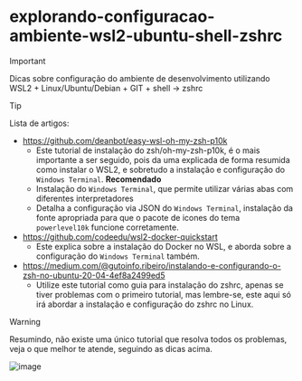 # explorando-configuracao-ambiente-wsl2-ubuntu-shell-zshrc
>[!IMPORTANT]
>Dicas sobre configuração do ambiente de desenvolvimento utilizando WSL2 + Linux/Ubuntu/Debian + GIT + shell -> zshrc

>[!TIP]
> Lista de artigos:

  - https://github.com/deanbot/easy-wsl-oh-my-zsh-p10k
    - Este tutorial de instalação do zsh/oh-my-zsh-p10k, é o mais importante a ser seguido, pois da uma explicada de forma resumida como instalar o WSL2, e sobretudo a instalação e configuração do `Windows Terminal`. **Recomendado**
    - Instalação do `Windows Terminal`, que permite utilizar várias abas com diferentes interpretadores
    - Detalha a configuração via JSON do `Windows Terminal`, instalação da fonte apropriada para que o pacote de icones do tema `powerlevel10k` funcione corretamente.
  - https://github.com/codeedu/wsl2-docker-quickstart
    - Este explica sobre a instalação do Docker no WSL, e aborda sobre a configuração do `Windows Terminal` também.
  - https://medium.com/@gutoinfo.ribeiro/instalando-e-configurando-o-zsh-no-ubuntu-20-04-4ef8a2499ed5
    - Utilize este tutorial como guia para instalação do zshrc, apenas se tiver problemas com o primeiro tutorial, mas lembre-se, este aqui só irá abordar a instalação e configuração do zshrc no Linux.

>[!WARNING]
>Resumindo, não existe uma único tutorial que resolva todos os problemas, veja o que melhor te atende, seguindo as dicas acima.

![image](https://github.com/sfidencio/my-study-projects/assets/660615/e76ac62f-505a-4392-b8f9-8900b5b77b6c)
